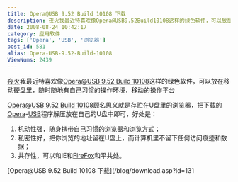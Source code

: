 ```yaml
---
title: Opera@USB 9.52 Build 10108 下载
description: 夜火我最近特喜欢像Opera@USB9.52Build10108这样的绿色软件，可以放在移动硬盘里，随时随地有自己习惯的操作环境，移动的操作平台Opera@USB9.52Build10108顾名思义就是存贮在U盘里的浏览器，把下载的Opera-USB程序解压放在自己的U盘中即可，好处是：机动性强，随身携带自己习惯的浏览器和浏览方式；私密性好，把你浏览的地址留在U盘上，而计算机里不留下任何访问痕迹和数据；共存性，可以和IE和FireFox和平共处。
date: 2008-08-24 10:42:17
category: 应用软件
tags: ['Opera', 'USB', '浏览器']
post_id: 581
alias: Opera-USB-9.52-Build-10108
ViewNums: 2439
---
```


[夜火](/blog/)我最近特喜欢像[Opera@USB 9.52 Build 10108](/blog/opera-usb-952-build-10108)这样的绿色软件，可以放在移动硬盘里，随时随地有自己习惯的操作环境，移动的操作平台

[Opera@USB 9.52 Build 10108](/blog/opera-usb-952-build-10108)顾名思义就是存贮在U盘里的[浏览器](/tags/%E6%B5%8F%E8%A7%88%E5%99%A8)，把下载的[Opera](/tags/Opera)-[USB](/tags/USB)程序解压放在自己的U盘中即可，好处是：

1. 机动性强，随身携带自己习惯的浏览器和浏览方式；
2. 私密性好，把你浏览的地址留在U盘上，而计算机里不留下任何访问痕迹和数据；
3. 共存性，可以和IE和[FireFox](/tags/FireFox)和平共处。

[Opera@USB 9.52 Build 10108 下载](/blog/download.asp?id=131

